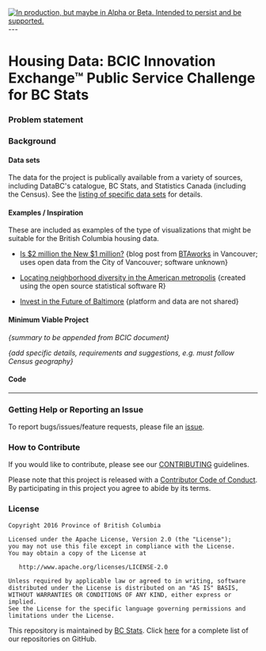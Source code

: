 
<div id="devex-badge">
<a rel="Delivery" href="https://github.com/BCDevExchange/docs/blob/master/discussion/projectstates.md"><img alt="In production, but maybe in Alpha or Beta. Intended to persist and be supported." style="border-width:0" src="http://bcdevexchange.org/badge/3.svg" title="In production, but maybe in Alpha or Beta. Intended to persist and be supported." /></a>
</div>
---

# Housing Data: BCIC Innovation Exchange™ Public Service Challenge for BC Stats

### Problem statement 

### Background

#### Data sets

The data for the project is publically available from a variety of sources, including DataBC's catalogue, BC Stats, and Statistics Canada (including the Census). See the [listing of specific data sets](data-sets-list.md) for details.

#### Examples / Inspiration

These are included as examples of the type of visualizations that might be suitable for the British Columbia housing data.

- [Is $2 million the New $1 million?](http://www.btaworks.com/2016/01/28/is-2-million-the-new-1-million/) {blog post from [BTAworks](http://www.btaworks.com/) in Vancouver; uses open data from the City of Vancouver; software unknown}

- [Locating neighborhood diversity in the American metropolis](https://walkerke.shinyapps.io/neighborhood_diversity/) {created using the open source statistical software R}

- [Invest in the Future of Baltimore](http://files.zillowstatic.com/research/public/Whitehouse_Hackathon/index.html) {platform and data are not shared}

#### Minimum Viable Project

_{summary to be appended from BCIC document}_

_{add specific details, requirements and suggestions, e.g. must follow Census geography}_


#### Code

---

### Getting Help or Reporting an Issue

To report bugs/issues/feature requests, please file an [issue](https://github.com/bcgov/bc_population_indicator/issues/).

### How to Contribute

If you would like to contribute, please see our [CONTRIBUTING](CONTRIBUTING.md) guidelines.

Please note that this project is released with a [Contributor Code of Conduct](CODE_OF_CONDUCT.md). By participating in this project you agree to abide by its terms.

### License

    Copyright 2016 Province of British Columbia

    Licensed under the Apache License, Version 2.0 (the "License");
    you may not use this file except in compliance with the License.
    You may obtain a copy of the License at 

       http://www.apache.org/licenses/LICENSE-2.0

    Unless required by applicable law or agreed to in writing, software
    distributed under the License is distributed on an "AS IS" BASIS,
    WITHOUT WARRANTIES OR CONDITIONS OF ANY KIND, either express or implied.
    See the License for the specific language governing permissions and
    limitations under the License.
    
This repository is maintained by [BC Stats](bcstats.gov.bc.ca). Click [here](https://github.com/bcgov/BCStats) for a complete list of our repositories on GitHub.
